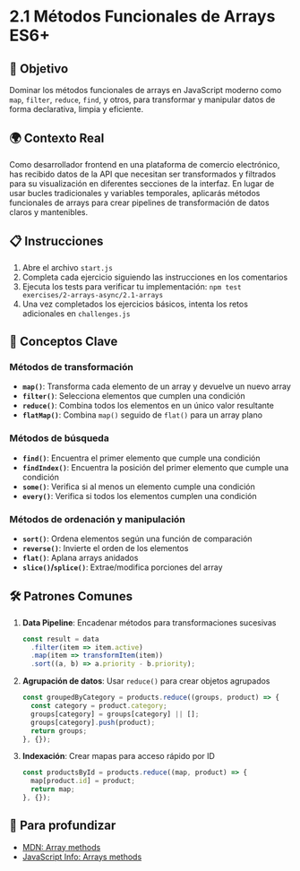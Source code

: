 # 2.1 Métodos Funcionales de Arrays ES6+

## 🎯 Objetivo

Dominar los métodos funcionales de arrays en JavaScript moderno como `map`, `filter`, `reduce`, `find`, y otros, para transformar y manipular datos de forma declarativa, limpia y eficiente.

## 🌍 Contexto Real

Como desarrollador frontend en una plataforma de comercio electrónico, has recibido datos de la API que necesitan ser transformados y filtrados para su visualización en diferentes secciones de la interfaz. En lugar de usar bucles tradicionales y variables temporales, aplicarás métodos funcionales de arrays para crear pipelines de transformación de datos claros y mantenibles.

## 📋 Instrucciones

1. Abre el archivo `start.js`
2. Completa cada ejercicio siguiendo las instrucciones en los comentarios
3. Ejecuta los tests para verificar tu implementación: `npm test exercises/2-arrays-async/2.1-arrays`
4. Una vez completados los ejercicios básicos, intenta los retos adicionales en `challenges.js`

## 🧩 Conceptos Clave

### Métodos de transformación

- **`map()`**: Transforma cada elemento de un array y devuelve un nuevo array
- **`filter()`**: Selecciona elementos que cumplen una condición
- **`reduce()`**: Combina todos los elementos en un único valor resultante
- **`flatMap()`**: Combina `map()` seguido de `flat()` para un array plano

### Métodos de búsqueda

- **`find()`**: Encuentra el primer elemento que cumple una condición
- **`findIndex()`**: Encuentra la posición del primer elemento que cumple una condición
- **`some()`**: Verifica si al menos un elemento cumple una condición
- **`every()`**: Verifica si todos los elementos cumplen una condición

### Métodos de ordenación y manipulación

- **`sort()`**: Ordena elementos según una función de comparación
- **`reverse()`**: Invierte el orden de los elementos
- **`flat()`**: Aplana arrays anidados
- **`slice()`/`splice()`**: Extrae/modifica porciones del array

## 🛠️ Patrones Comunes

1. **Data Pipeline**: Encadenar métodos para transformaciones sucesivas

   ```javascript
   const result = data
     .filter(item => item.active)
     .map(item => transformItem(item))
     .sort((a, b) => a.priority - b.priority);
   ```

2. **Agrupación de datos**: Usar `reduce()` para crear objetos agrupados

   ```javascript
   const groupedByCategory = products.reduce((groups, product) => {
     const category = product.category;
     groups[category] = groups[category] || [];
     groups[category].push(product);
     return groups;
   }, {});
   ```

3. **Indexación**: Crear mapas para acceso rápido por ID

   ```javascript
   const productsById = products.reduce((map, product) => {
     map[product.id] = product;
     return map;
   }, {});
   ```

## 🚀 Para profundizar

- [MDN: Array methods](https://developer.mozilla.org/es/docs/Web/JavaScript/Reference/Global_Objects/Array)
- [JavaScript Info: Arrays methods](https://javascript.info/array-methods)
